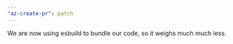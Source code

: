 ```yaml
---
"az-create-pr": patch
---
```


We are now using esbuild to bundle our code, so it weighs much much less.
